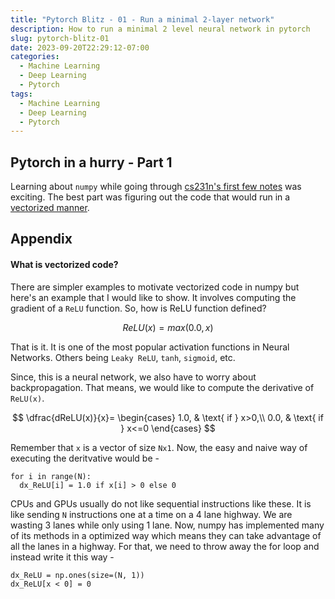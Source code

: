 ```yaml
---
title: "Pytorch Blitz - 01 - Run a minimal 2-layer network"
description: How to run a minimal 2 level neural network in pytorch
slug: pytorch-blitz-01
date: 2023-09-20T22:29:12-07:00
categories:
  - Machine Learning
  - Deep Learning
  - Pytorch
tags:
  - Machine Learning
  - Deep Learning
  - Pytorch
---
```


## Pytorch in a hurry - Part 1

Learning about `numpy` while going through [cs231n's first few notes](https://cs231n.github.io/) was exciting. The best part was figuring out the code that would run in a [vectorized manner](https://www.pythonlikeyoumeanit.com/Module3_IntroducingNumpy/VectorizedOperations.html).


## Appendix

#### What is vectorized code?

There are simpler examples to motivate vectorized code in numpy but here's an example that I would like to show. It involves computing the gradient of a `ReLU` function. So, how is ReLU function defined?

$$
ReLU(x) = max(0.0, x)
$$

That is it. It is one of the most popular activation functions in Neural Networks. Others being `Leaky ReLU`, `tanh`, `sigmoid`, etc.

Since, this is a neural network, we also have to worry about backpropagation. That means, we would like to compute the derivative of `ReLU(x)`.

$$
\dfrac{dReLU(x)}{x}=
\begin{cases}
1.0, & \text{ if } x>0,\\
0.0, & \text{ if } x<=0
\end{cases}
$$

Remember that `x` is a vector of size `Nx1`. Now, the easy and naive way of executing the deritvative would be -

```
for i in range(N):
  dx_ReLU[i] = 1.0 if x[i] > 0 else 0
```

CPUs and GPUs usually do not like sequential instructions like these. It is like sending `N` instructions one at a time on a 4 lane highway. We are wasting 3 lanes while only using 1 lane. Now, numpy has implemented many of its methods in a optimized way which means they can take advantage of all the lanes in a highway. For that, we need to throw away the for loop and instead write it this way -

```
dx_ReLU = np.ones(size=(N, 1))
dx_ReLU[x < 0] = 0
```
